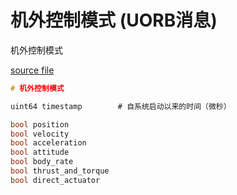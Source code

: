 # 机外控制模式 (UORB消息)

机外控制模式  

[source file](https://github.com/PX4/PX4-Autopilot/blob/main/msg/OffboardControlMode.msg)

```c
# 机外控制模式

uint64 timestamp		# 自系统启动以来的时间（微秒）

bool position
bool velocity
bool acceleration
bool attitude
bool body_rate
bool thrust_and_torque
bool direct_actuator

```